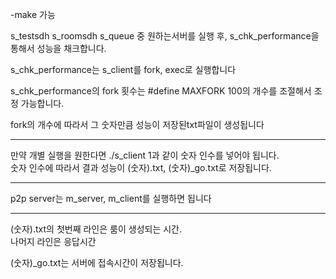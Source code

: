 -make 가능

s_testsdh
s_roomsdh
s_queue
중 원하는서버를 실행 후, 
s_chk_performance을 통해서 성능을 채크합니다.

s_chk_performance는 s_client를 fork, exec로 실행합니다  
  
s_chk_performance의 fork 횟수는
#define MAXFORK 100의 개수를 조절해서 조정 가능합니다.  
  
fork의 개수에 따라서 그 숫자만큼 성능이 저장된txt파일이 생성됩니다
***
만약 개별 실행을 원한다면 ./s_client 1과 같이 숫자 인수를 넣어야 됩니다.  
숫자 인수에 따라서 결과 성능이 (숫자).txt, (숫자)_go.txt로 저장됩니다.
***
p2p server는 m_server, m_client를 실행하면 됩니다
***
(숫자).txt의 첫번째 라인은 룸이 생성되는 시간.  
나머지 라인은 응답시간  
  
(숫자)_go.txt는 서버에 접속시간이 저장됩니다.
